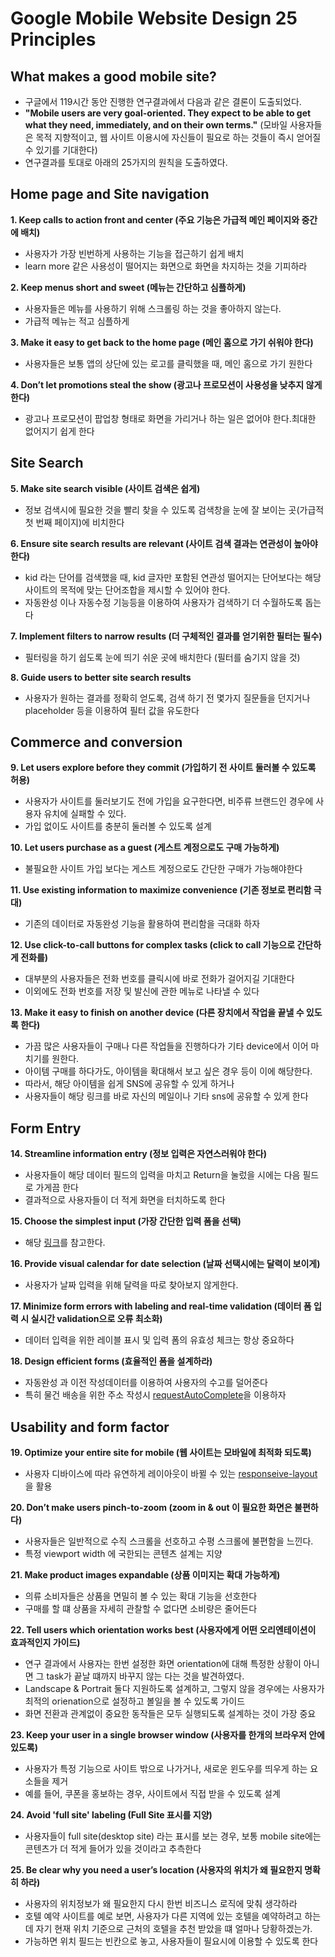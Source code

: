 # Google Mobile Website Design 25 Principles


## What makes a good mobile site?
- 구글에서 119시간 동안 진행한 연구결과에서 다음과 같은 결론이 도출되었다.
- **"Mobile users are very goal-oriented. They expect to be able to get what they need, immediately, and on their own terms."** (모바일 사용자들은 목적 지향적이고, 웹 사이트 이용시에 자신들이 필요로 하는 것들이 즉시 얻어질 수 있기를 기대한다)
- 연구결과를 토대로 아래의 25가지의 원칙을 도출하였다.

## Home page and Site navigation
**1. Keep calls to action front and center (주요 기능은 가급적 메인 페이지와 중간에 배치)**

  - 사용자가 가장 빈번하게 사용하는 기능을 접근하기 쉽게 배치
  - learn more 같은 사용성이 떨어지는 화면으로 화면을 차지하는 것을 기피하라

**2. Keep menus short and sweet (메뉴는 간단하고 심플하게)**

  - 사용자들은 메뉴를 사용하기 위해 스크롤링 하는 것을 좋아하지 않는다.
  - 가급적 메뉴는 적고 심플하게

**3. Make it easy to get back to the home page (메인 홈으로 가기 쉬워야 한다)**

  - 사용자들은 보통 앱의 상단에 있는 로고를 클릭했을 때, 메인 홈으로 가기 원한다

**4. Don’t let promotions steal the show (광고나 프로모션이 사용성을 낮추지 않게 한다)**

  - 광고나 프로모션이 팝업창 형태로 화면을 가리거나 하는 일은 없어야 한다.최대한 없어지기 쉽게 한다

## Site Search
**5. Make site search visible (사이트 검색은 쉽게)**

  - 정보 검색시에 필요한 것을 빨리 찾을 수 있도록 검색창을 눈에 잘 보이는 곳(가급적 첫 번째 페이지)에 비치한다

**6. Ensure site search results are relevant (사이트 검색 결과는 연관성이 높아야 한다)**

  - kid 라는 단어를 검색했을 때, kid 글자만 포함된 연관성 떨어지는 단어보다는 해당 사이트의 목적에 맞는 단어조합을 제시할 수 있어야 한다.
  - 자동완성 이나 자동수정 기능등을 이용하여 사용자가 검색하기 더 수월하도록 돕는다

**7. Implement filters to narrow results (더 구체적인 결과를 얻기위한 필터는 필수)**

  - 필터링을 하기 쉽도록 눈에 띄기 쉬운 곳에 배치한다 (필터를 숨기지 않을 것)

**8. Guide users to better site search results**

  - 사용자가 원하는 결과를 정확히 얻도록, 검색 하기 전 몇가지 질문들을 던지거나 placeholder 등을 이용하여 필터 값을 유도한다

## Commerce and conversion
**9. Let users explore before they commit (가입하기 전 사이트 둘러볼 수 있도록 허용)**

  - 사용자가 사이트를 둘러보기도 전에 가입을 요구한다면, 비주류 브랜드인 경우에 사용자 유치에 실패할 수 있다.
  - 가입 없이도 사이트를 충분히 둘러볼 수 있도록 설계

**10. Let users purchase as a guest (게스트 계정으로도 구매 가능하게)**

  - 불필요한 사이트 가입 보다는 게스트 계정으로도 간단한 구매가 가능해야한다

**11. Use existing information to maximize convenience (기존 정보로 편리함 극대)**

  - 기존의 데이터로 자동완성 기능을 활용하여 편리함을 극대화 하자

**12. Use click-to-call buttons for complex tasks (click to call 기능으로 간단하게 전화를)**

  - 대부분의 사용자들은 전화 번호를 클릭시에 바로 전화가 걸어지길 기대한다
  - 이외에도 전화 번호를 저장 및 발신에 관한 메뉴로 나타낼 수 있다

**13. Make it easy to finish on another device (다른 장치에서 작업을 끝낼 수 있도록 한다)**

  - 가끔 많은 사용자들이 구매나 다른 작업들을 진행하다가 기타 device에서 이어 마치기를 원한다.
  - 아이템 구매를 하다가도, 아이템을 확대해서 보고 싶은 경우 등이 이에 해당한다.
  - 따라서, 해당 아이템을 쉽게 SNS에 공유할 수 있게 하거나
  - 사용자들이 해당 링크를 바로 자신의 메일이나 기타 sns에 공유할 수 있게 한다

## Form Entry
**14. Streamline information entry (정보 입력은 자연스러워야 한다)**

  - 사용자들이 해당 데이터 필드의 입력을 마치고 Return을 눌렀을 시에는 다음 필드로 가게끔 한다
  - 결과적으로 사용자들이 더 적게 화면을 터치하도록 한다

**15. Choose the simplest input (가장 간단한 입력 폼을 선택)**

  - 해당 [링크](https://developers.google.com/web/fundamentals/design-and-ui/input/forms/choose-the-best-input-type)를 참고한다.

**16. Provide visual calendar for date selection (날짜 선택시에는 달력이 보이게)**

  - 사용자가 날짜 입력을 위해 달력을 따로 찾아보지 않게한다.

**17. Minimize form errors with labeling and real-time validation (데이터 폼 입력 시 실시간 validation으로 오류 최소화)**

  - 데이터 입력을 위한 레이블 표시 및 입력 폼의 유효성 체크는 항상 중요하다

**18. Design efficient forms (효율적인 폼을 설계하라)**

  - 자동완성 과 이전 작성데이터를 이용하여 사용자의 수고를 덜어준다
  - 특히 물건 배송을 위한 주소 작성시 [requestAutoComplete](https://developers.google.com/web/fundamentals/design-and-ui/input/forms/use-request-auto-complete)을 이용하자

## Usability and form factor
**19. Optimize your entire site for mobile (웹 사이트는 모바일에 최적화 되도록)**

  - 사용자 디바이스에 따라 유연하게 레이아웃이 바뀔 수 있는 [responseive-layout](https://developers.google.com/web/fundamentals/design-and-ui/responsive/) 을 활용

**20. Don’t make users pinch-to-zoom (zoom in & out 이 필요한 화면은 불편하다)**

  - 사용자들은 일반적으로 수직 스크롤을 선호하고 수평 스크롤에 불편함을 느낀다.
  - 특정 viewport width 에 국한되는 콘텐츠 설계는 지양

**21. Make product images expandable (상품 이미지는 확대 가능하게)**

  - 의류 소비자들은 상품을 면밀히 볼 수 있는 확대 기능을 선호한다
  - 구매를 할 떄 상품을 자세히 관찰할 수 없다면 소비량은 줄어든다

**22. Tell users which orientation works best (사용자에게 어떤 오리엔테이션이 효과적인지 가이드)**

  - 연구 결과에서 사용자는 한번 설정한 화면 orientation에 대해 특정한 상황이 아니면 그 task가 끝날 떄까지 바꾸지 않는 다는 것을 발견하였다.
  - Landscape & Portrait 둘다 지원하도록 설계하고, 그렇지 않을 경우에는 사용자가 최적의 orienation으로 설정하고 볼일을 볼 수 있도록 가이드
  - 화면 전환과 관계없이 중요한 동작들은 모두 실행되도록 설계하는 것이 가장 중요

**23. Keep your user in a single browser window (사용자를 한개의 브라우저 안에 있도록)**

  - 사용자가 특정 기능으로 사이트 밖으로 나가거나, 새로운 윈도우를 띄우게 하는 요소들을 제거
  - 예를 들어, 쿠폰을 홍보하는 경우, 사이트에서 직접 받을 수 있도록 설계

**24. Avoid 'full site' labeling (Full Site 표시를 지양)**

  - 사용자들이 full site(desktop site) 라는 표시를 보는 경우, 보통 mobile site에는 콘텐츠가 더 적게 들어가 있을 것이라고 추측한다

**25. Be clear why you need a user’s location (사용자의 위치가 왜 필요한지 명확히 하라)**

  - 사용자의 위치정보가 왜 필요한지 다시 한번 비즈니스 로직에 맞춰 생각하라
  - 호텔 예약 사이트를 예로 보면, 사용자가 다른 지역에 있는 호텔을 예약하려고 하는데 자기 현재 위치 기준으로 근처의 호텔을 추천 받았을 떄 얼마나 당황하겠는가.
  - 가능하면 위치 필드는 빈칸으로 놓고, 사용자들이 필요시에 이용할 수 있도록 한다

